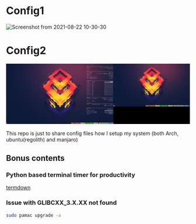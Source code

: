 
# Config1


![Screenshot from 2021-08-22 10-30-30](https://user-images.githubusercontent.com/66082244/130343227-bc3103b2-dd26-4778-914f-81ec867c48c0.png)



# Config2

![](screens/Cheese_Sat-01Jan22_14.00.png)


This repo is just to share config files how I setup my system (both Arch, ubuntu(regolith) and manjaro) 

## Bonus contents

### Python based terminal timer for productivity

[termdown](https://github.com/trehn/termdown)


### Issue with GLIBCXX_3.X.XX not found

```BASH
sudo pamac upgrade -a
```
